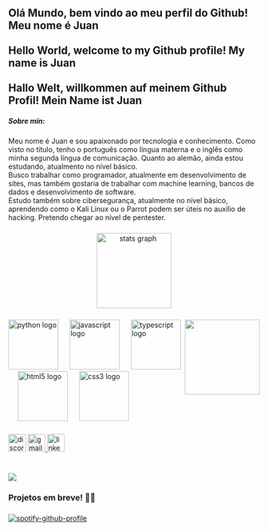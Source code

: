 <h2>
Olá Mundo, bem vindo ao meu perfil do Github! Meu nome é Juan <br><br>
Hello World, welcome to my Github profile! My name is Juan <br><br>
Hallo Welt, willkommen auf meinem Github Profil! Mein Name ist Juan
</h2>

<h5>Sobre min:</h5>

<p>
  Meu nome é Juan e sou apaixonado por tecnologia e conhecimento. Como visto no título, tenho o português como língua materna e o inglês como minha segunda língua de comunicação. Quanto ao alemão, ainda estou estudando, atualmento no nível básico. <br>
  Busco trabalhar como programador, atualmente em desenvolvimento de sites, mas também gostaria de trabalhar com machine learning, bancos de dados e desenvolvimento de software. <br>
  Estudo também sobre cibersegurança, atualmente no nível básico, aprendendo como o Kali Linux ou o Parrot podem ser úteis no auxílio de hacking. Pretendo chegar ao nível de pentester.
</p>

###

<div align="center">
  <img src="https://github-readme-stats.vercel.app/api?username=juanASV&hide_title=false&hide_rank=false&show_icons=true&include_all_commits=true&count_private=true&disable_animations=false&theme=prussian&locale=en&hide_border=false" height="150" alt="stats graph"  />
</div>

###

<img align="right" height="150" src="https://user-images.githubusercontent.com/74038190/219923809-b86dc415-a0c2-4a38-bc88-ad6cf06395a8.gif"  />

###

<div align="left">
  <img src="https://cdn.jsdelivr.net/gh/devicons/devicon/icons/python/python-original.svg" height="100" alt="python logo"  />
  <img width="15" />
  <img src="https://cdn.jsdelivr.net/gh/devicons/devicon/icons/javascript/javascript-original.svg" height="100" alt="javascript logo"  />
  <img width="15" />
  <img src="https://cdn.jsdelivr.net/gh/devicons/devicon/icons/typescript/typescript-original.svg" height="100" alt="typescript logo"  />
  <img width="15" />
  <img src="https://cdn.jsdelivr.net/gh/devicons/devicon/icons/html5/html5-original.svg" height="100" alt="html5 logo"  />
  <img width="15" />
  <img src="https://cdn.jsdelivr.net/gh/devicons/devicon/icons/css3/css3-original.svg" height="100" alt="css3 logo"  />
  <img width="15" />
</div>

###

<div align="left">
  <img src="https://img.shields.io/static/v1?message=Discord&logo=discord&label=&color=7289DA&logoColor=white&labelColor=&style=for-the-badge" height="35" alt="discord logo"  />
  <a href=https://mail.google.com/mail/u/0/#inbox target="_blank">
  <img src="https://img.shields.io/static/v1?message=Gmail&logo=gmail&label=&color=D14836&logoColor=white&labelColor=&style=for-the-badge" height="35" alt="gmail logo"  />
  </a>
  <a href=https://www.linkedin.com/in/juan-alves-356693332/ target="_blank">
  <img src="https://img.shields.io/static/v1?message=LinkedIn&logo=linkedin&label=&color=0077B5&logoColor=white&labelColor=&style=for-the-badge" height="35" alt="linkedin logo"  />
  </a>
  </div>

###

<br clear="both">

<img src="https://miro.medium.com/v2/resize:fit:828/format:webp/1*0N8CVKix7OGfBDsgh9DzrQ.gif" />

###

### Projetos em breve! 👨‍💻

###
[![spotify-github-profile](https://spotify-github-profile.kittinanx.com/api/view?uid=zjrb1ejdlo9qa3s4i7a8fugba&cover_image=true&theme=default&show_offline=false&background_color=121212&interchange=false)](https://spotify-github-profile.kittinanx.com/api/view?uid=zjrb1ejdlo9qa3s4i7a8fugba&redirect=true)
